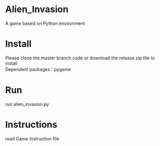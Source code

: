 # Alien_Invasion
A game based on Python environment

# Install
Please clone the master branch code or download the release zip file to install  
Dependent packages：pygame

# Run
run alien_invasion.py

# Instructions
read Game Instruction file 



